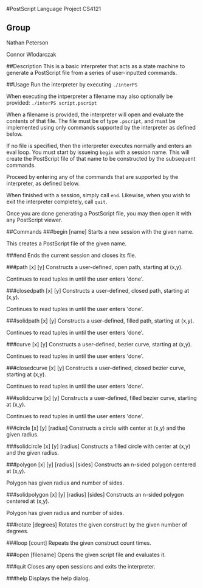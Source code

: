 #PostScript Language Project
CS4121

## Group
Nathan Peterson

Connor Wlodarczak

##Description
This is a basic interpreter that acts as a state machine to generate
a PostScript file from a series of user-inputted commands.

##Usage
Run the interpreter by executing `./interPS`

When executing the intperpreter a filename may also optionally be provided: `./interPS script.pscript`

When a filename is provided, the interpreter will open and evaluate the contents of that file.
The file must be of type `.pscript`, and must be implemented using only commands supported by the interpreter as defined below.

If no file is specified, then the interpreter executes normally and enters an eval loop.
You must start by issueing `begin` with a session name.
This will create the PostScript file of that name to be constructed by the subsequent commands.

Proceed by entering any of the commands that are supported by the interpreter, as defined below.

When finished with a session, simply call `end`.  Likewise, when you wish to exit the interpreter completely, call `quit`.

Once you are done generating a PostScript file, you may then open it with any PostScript viewer.

##Commands
###begin [name]
Starts a new session with the given name.

This creates a PostScript file of the given name.

###end
Ends the current session and closes its file.

###path [x] [y]
Constructs a user-defined, open path, starting at (x,y).

Continues to read tuples in until the user enters 'done'.

###closedpath [x] [y]
Constructs a user-defined, closed path, starting at (x,y).

Continues to read tuples in until the user enters 'done'.

###solidpath [x] [y]
Constructs a user-defined, filled path, starting at (x,y).

Continues to read tuples in until the user enters 'done'.

###curve [x] [y]
Constructs a user-defined, bezier curve, starting at (x,y).

Continues to read tuples in until the user enters 'done'.

###closedcurve [x] [y]
Constructs a user-defined, closed bezier curve, starting at (x,y).

Continues to read tuples in until the user enters 'done'.

###solidcurve [x] [y]
Constructs a user-defined, filled bezier curve, starting at (x,y).

Continues to read tuples in until the user enters 'done'.

###circle [x] [y] [radius]
Constructs a circle with center at (x,y) and the given radius.

###solidcircle [x] [y] [radius]
Constructs a filled circle with center at (x,y) and the given radius.

###polygon [x] [y] [radius] [sides]
Constructs an n-sided polygon centered at (x,y).

Polygon has given radius and number of sides.

###solidpolygon [x] [y] [radius] [sides]
Constructs an n-sided polygon centered at (x,y).

Polygon has given radius and number of sides.

###rotate [degrees]
Rotates the given construct by the given number of degrees.

###loop [count]
Repeats the given construct count times.

###open [filename]
Opens the given script file and evaluates it.

###quit
Closes any open sessions and exits the interpreter.

###help
Displays the help dialog.
